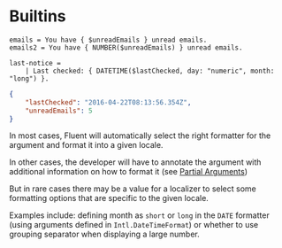 # Builtins

```
emails = You have { $unreadEmails } unread emails.
emails2 = You have { NUMBER($unreadEmails) } unread emails.

last-notice =
    | Last checked: { DATETIME($lastChecked, day: "numeric", month: "long") }.
```

```json
{
    "lastChecked": "2016-04-22T08:13:56.354Z",
    "unreadEmails": 5
}
```

In most cases, Fluent will automatically select the right formatter for the
argument and format it into a given locale.

In other cases, the developer will have to annotate the argument with additional
information on how to format it (see [Partial Arguments](functions.html#partial-arguments))

But in rare cases there may be a value for a localizer to select some formatting
options that are specific to the given locale.

Examples include: defining month as `short` or `long` in the `DATE`
formatter (using arguments defined in `Intl.DateTimeFormat`) or whether to use
grouping separator when displaying a large number.

